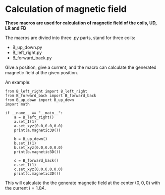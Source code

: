 # Calculation of magnetic field

**These macros are used for calculation of magnetic field of the coils, UD, LR and FB**

The macros are divied into three .py parts, stand for three coils:
- B_up_down.py
- B_left_right.py
- B_forward_back.py

Give a position, give a current, and the macro can calculate the generated magnetic field at the given position. 

An example:
```
from B_left_right import B_left_right
from B_forward_back import B_forward_back
from B_up_down import B_up_down
import math

if __name__ == "__main__":
    a = B_left_right()
    a.set_I(1)
    a.set_xyz(0.0,0.0,0.0)
    print(a.magnetic3D())

    b = B_up_down()
    b.set_I(1)
    b.set_xyz(0.0,0.0,0.0)
    print(b.magnetic3D())

    c = B_forward_back()
    c.set_I(1)
    c.set_xyz(0.0,0.0,0.0)
    print(c.magnetic3D())
```
This will calculate the the generate magnetic field at the center $(0,0,0)$ with the current $I=1.0A$.